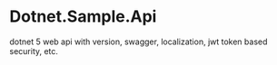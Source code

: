 # Dotnet.Sample.Api
dotnet 5 web api with version, swagger, localization, jwt token based security, etc.
